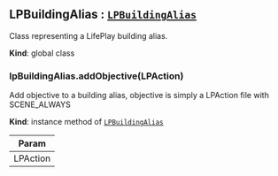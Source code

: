 <a name="LPBuildingAlias"></a>

## LPBuildingAlias : [<code>LPBuildingAlias</code>](#LPBuildingAlias)
Class representing a LifePlay building alias.

**Kind**: global class  
<a name="LPBuildingAlias+addObjective"></a>

### lpBuildingAlias.addObjective(LPAction)
Add objective to a building alias, objective is simply a LPAction file with SCENE_ALWAYS

**Kind**: instance method of [<code>LPBuildingAlias</code>](#LPBuildingAlias)  

| Param |
| --- |
| LPAction | 

